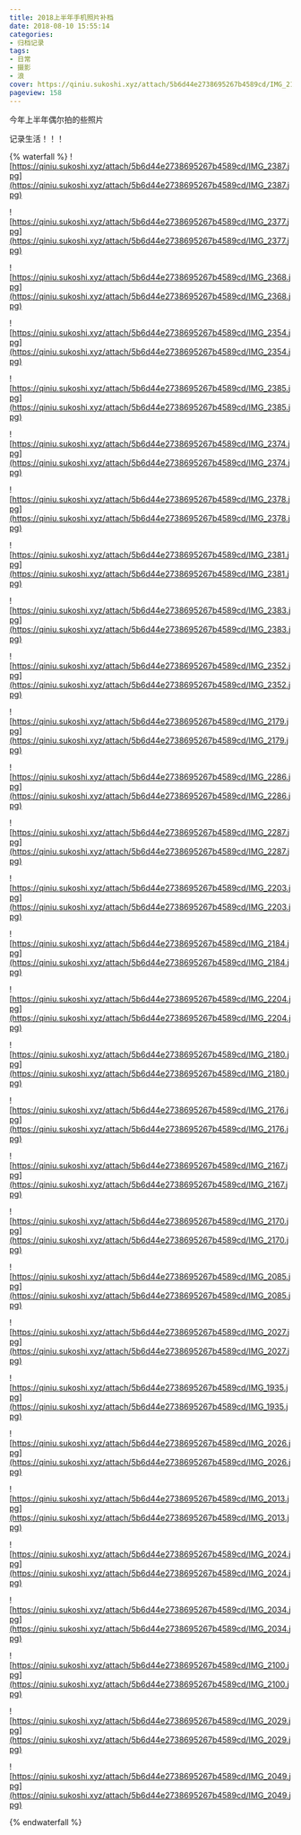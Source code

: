 ```yaml
---
title: 2018上半年手机照片补档
date: 2018-08-10 15:55:14
categories:
- 归档记录
tags:
- 日常
- 摄影
- 浪
cover: https://qiniu.sukoshi.xyz/attach/5b6d44e2738695267b4589cd/IMG_2100.jpg
pageview: 158
---
```


今年上半年偶尔拍的些照片

记录生活！！！



{% waterfall %}
![https://qiniu.sukoshi.xyz/attach/5b6d44e2738695267b4589cd/IMG_2387.jpg](https://qiniu.sukoshi.xyz/attach/5b6d44e2738695267b4589cd/IMG_2387.jpg)

![https://qiniu.sukoshi.xyz/attach/5b6d44e2738695267b4589cd/IMG_2377.jpg](https://qiniu.sukoshi.xyz/attach/5b6d44e2738695267b4589cd/IMG_2377.jpg)

![https://qiniu.sukoshi.xyz/attach/5b6d44e2738695267b4589cd/IMG_2368.jpg](https://qiniu.sukoshi.xyz/attach/5b6d44e2738695267b4589cd/IMG_2368.jpg)

![https://qiniu.sukoshi.xyz/attach/5b6d44e2738695267b4589cd/IMG_2354.jpg](https://qiniu.sukoshi.xyz/attach/5b6d44e2738695267b4589cd/IMG_2354.jpg)

![https://qiniu.sukoshi.xyz/attach/5b6d44e2738695267b4589cd/IMG_2385.jpg](https://qiniu.sukoshi.xyz/attach/5b6d44e2738695267b4589cd/IMG_2385.jpg)

![https://qiniu.sukoshi.xyz/attach/5b6d44e2738695267b4589cd/IMG_2374.jpg](https://qiniu.sukoshi.xyz/attach/5b6d44e2738695267b4589cd/IMG_2374.jpg)

![https://qiniu.sukoshi.xyz/attach/5b6d44e2738695267b4589cd/IMG_2378.jpg](https://qiniu.sukoshi.xyz/attach/5b6d44e2738695267b4589cd/IMG_2378.jpg)

![https://qiniu.sukoshi.xyz/attach/5b6d44e2738695267b4589cd/IMG_2381.jpg](https://qiniu.sukoshi.xyz/attach/5b6d44e2738695267b4589cd/IMG_2381.jpg)

![https://qiniu.sukoshi.xyz/attach/5b6d44e2738695267b4589cd/IMG_2383.jpg](https://qiniu.sukoshi.xyz/attach/5b6d44e2738695267b4589cd/IMG_2383.jpg)

![https://qiniu.sukoshi.xyz/attach/5b6d44e2738695267b4589cd/IMG_2352.jpg](https://qiniu.sukoshi.xyz/attach/5b6d44e2738695267b4589cd/IMG_2352.jpg)

![https://qiniu.sukoshi.xyz/attach/5b6d44e2738695267b4589cd/IMG_2179.jpg](https://qiniu.sukoshi.xyz/attach/5b6d44e2738695267b4589cd/IMG_2179.jpg)

![https://qiniu.sukoshi.xyz/attach/5b6d44e2738695267b4589cd/IMG_2286.jpg](https://qiniu.sukoshi.xyz/attach/5b6d44e2738695267b4589cd/IMG_2286.jpg)

![https://qiniu.sukoshi.xyz/attach/5b6d44e2738695267b4589cd/IMG_2287.jpg](https://qiniu.sukoshi.xyz/attach/5b6d44e2738695267b4589cd/IMG_2287.jpg)

![https://qiniu.sukoshi.xyz/attach/5b6d44e2738695267b4589cd/IMG_2203.jpg](https://qiniu.sukoshi.xyz/attach/5b6d44e2738695267b4589cd/IMG_2203.jpg)

![https://qiniu.sukoshi.xyz/attach/5b6d44e2738695267b4589cd/IMG_2184.jpg](https://qiniu.sukoshi.xyz/attach/5b6d44e2738695267b4589cd/IMG_2184.jpg)

![https://qiniu.sukoshi.xyz/attach/5b6d44e2738695267b4589cd/IMG_2204.jpg](https://qiniu.sukoshi.xyz/attach/5b6d44e2738695267b4589cd/IMG_2204.jpg)

![https://qiniu.sukoshi.xyz/attach/5b6d44e2738695267b4589cd/IMG_2180.jpg](https://qiniu.sukoshi.xyz/attach/5b6d44e2738695267b4589cd/IMG_2180.jpg)

![https://qiniu.sukoshi.xyz/attach/5b6d44e2738695267b4589cd/IMG_2176.jpg](https://qiniu.sukoshi.xyz/attach/5b6d44e2738695267b4589cd/IMG_2176.jpg)

![https://qiniu.sukoshi.xyz/attach/5b6d44e2738695267b4589cd/IMG_2167.jpg](https://qiniu.sukoshi.xyz/attach/5b6d44e2738695267b4589cd/IMG_2167.jpg)

![https://qiniu.sukoshi.xyz/attach/5b6d44e2738695267b4589cd/IMG_2170.jpg](https://qiniu.sukoshi.xyz/attach/5b6d44e2738695267b4589cd/IMG_2170.jpg)

![https://qiniu.sukoshi.xyz/attach/5b6d44e2738695267b4589cd/IMG_2085.jpg](https://qiniu.sukoshi.xyz/attach/5b6d44e2738695267b4589cd/IMG_2085.jpg)

![https://qiniu.sukoshi.xyz/attach/5b6d44e2738695267b4589cd/IMG_2027.jpg](https://qiniu.sukoshi.xyz/attach/5b6d44e2738695267b4589cd/IMG_2027.jpg)

![https://qiniu.sukoshi.xyz/attach/5b6d44e2738695267b4589cd/IMG_1935.jpg](https://qiniu.sukoshi.xyz/attach/5b6d44e2738695267b4589cd/IMG_1935.jpg)

![https://qiniu.sukoshi.xyz/attach/5b6d44e2738695267b4589cd/IMG_2026.jpg](https://qiniu.sukoshi.xyz/attach/5b6d44e2738695267b4589cd/IMG_2026.jpg)

![https://qiniu.sukoshi.xyz/attach/5b6d44e2738695267b4589cd/IMG_2013.jpg](https://qiniu.sukoshi.xyz/attach/5b6d44e2738695267b4589cd/IMG_2013.jpg)

![https://qiniu.sukoshi.xyz/attach/5b6d44e2738695267b4589cd/IMG_2024.jpg](https://qiniu.sukoshi.xyz/attach/5b6d44e2738695267b4589cd/IMG_2024.jpg)

![https://qiniu.sukoshi.xyz/attach/5b6d44e2738695267b4589cd/IMG_2034.jpg](https://qiniu.sukoshi.xyz/attach/5b6d44e2738695267b4589cd/IMG_2034.jpg)

![https://qiniu.sukoshi.xyz/attach/5b6d44e2738695267b4589cd/IMG_2100.jpg](https://qiniu.sukoshi.xyz/attach/5b6d44e2738695267b4589cd/IMG_2100.jpg)

![https://qiniu.sukoshi.xyz/attach/5b6d44e2738695267b4589cd/IMG_2029.jpg](https://qiniu.sukoshi.xyz/attach/5b6d44e2738695267b4589cd/IMG_2029.jpg)

![https://qiniu.sukoshi.xyz/attach/5b6d44e2738695267b4589cd/IMG_2049.jpg](https://qiniu.sukoshi.xyz/attach/5b6d44e2738695267b4589cd/IMG_2049.jpg)


{% endwaterfall %}

